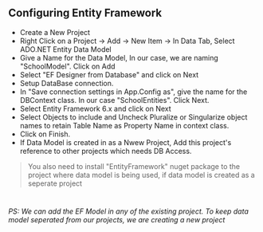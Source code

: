 ## Configuring Entity Framework
* Create a New Project
* Right Click on a Project -> Add -> New Item -> In Data Tab, Select ADO.NET Entity Data Model
* Give a Name for the Data Model, In our case, we are naming "SchoolModel". Click on Add
* Select "EF Designer from Database" and click on Next
* Setup DataBase connection.
* In "Save connection settings in App.Config as", give the name for the DBContext class. In our case "SchoolEntities". Click Next. 
* Select Entity Framework 6.x and click on Next
* Select Objects to include and Uncheck Pluralize or Singularize object names to retain Table Name as Property Name in context class. 
* Click on Finish.
* If Data Model is created in as a Nwew Project, Add this project's reference to other projects which needs DB Access.

>You also need to install "EntityFramework" nuget package to the project where data model is being used, if data model is created as a seperate project
#
<i>PS: We can add the EF Model in any of the existing project. To keep data model seperated from our projects, we are creating a new project</i>

